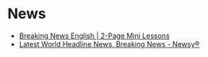 # News

* [Breaking News English | 2-Page Mini Lessons](http://www.breakingnewsenglish.com/mini_lessons.html)
* [Latest World Headline News, Breaking News - Newsy®](http://www.newsy.com/)
